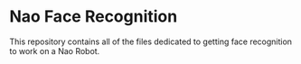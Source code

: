 # Nao Face Recognition
This repository contains all of the files dedicated to getting face recognition to work on a Nao Robot.
